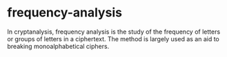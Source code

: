 # frequency-analysis
In cryptanalysis, frequency analysis is the study of the frequency of letters or groups of letters in a ciphertext. The method is largely used as an aid to breaking monoalphabetical ciphers.
